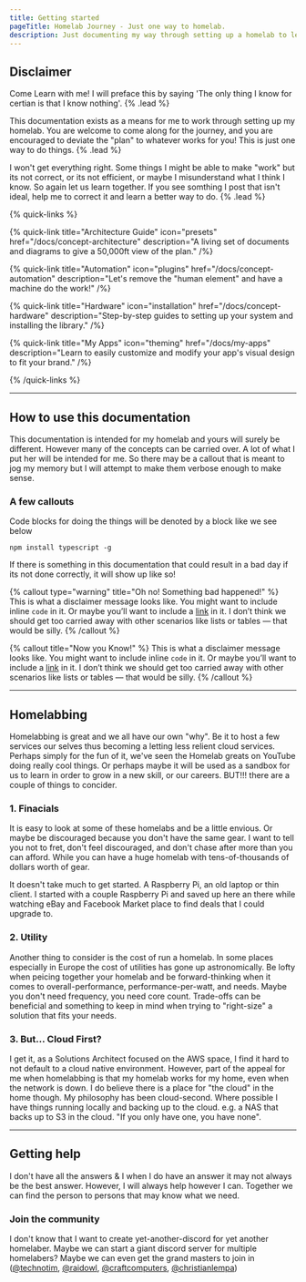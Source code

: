 ```yaml
---
title: Getting started
pageTitle: Homelab Journey - Just one way to homelab.
description: Just documenting my way through setting up a homelab to learn, have fun, and make something.
---
```


## Disclaimer

Come Learn with me! I will preface this by saying 'The only thing I know for certian is that I know nothing'. {% .lead %}

This documentation exists as a means for me to work through setting up my homelab. You are welcome to come along for the journey, and you are encouraged to deviate the "plan" to whatever works for you! This is just one way to do things. {% .lead %}

I won't get everything right. Some things I might be able to make "work" but its not correct, or its not efficient, or maybe I misunderstand what I think I know. So again let us learn together. If you see somthing I post that isn't ideal, help me to correct it and learn a better way to do. {% .lead %}

{% quick-links %}

{% quick-link title="Architecture Guide" icon="presets" href="/docs/concept-architecture" description="A living set of documents and diagrams to give a 50,000ft view of the plan." /%}

{% quick-link title="Automation" icon="plugins" href="/docs/concept-automation" description="Let's remove the \"human element\" and have a machine do the work!" /%}

{% quick-link title="Hardware" icon="installation" href="/docs/concept-hardware" description="Step-by-step guides to setting up your system and installing the library." /%}

{% quick-link title="My Apps" icon="theming" href="/docs/my-apps" description="Learn to easily customize and modify your app's visual design to fit your brand." /%}

{% /quick-links %}

---

## How to use this documentation

This documentation is intended for my homelab and yours will surely be different. However many of the concepts can be carried over. A lot of what I put her will be intended for me. So there may be a callout that is meant to jog my memory but I will attempt to make them verbose enough to make sense.

### A few callouts

Code blocks for doing the things will be denoted by a block like we see below

```shell
npm install typescript -g
```

If there is something in this documentation that could result in a bad day if its not done correctly, it will show up like so!

{% callout type="warning" title="Oh no! Something bad happened!" %}
This is what a disclaimer message looks like. You might want to include inline `code` in it. Or maybe you’ll want to include a [link](/) in it. I don’t think we should get too carried away with other scenarios like lists or tables — that would be silly.
{% /callout %}

{% callout title="Now you Know!" %}
This is what a disclaimer message looks like. You might want to include inline `code` in it. Or maybe you’ll want to include a [link](/) in it. I don’t think we should get too carried away with other scenarios like lists or tables — that would be silly.
{% /callout %}

---

## Homelabbing

Homelabbing is great and we all have our own "why". Be it to host a few services our selves thus becoming a letting less relient cloud services. Perhaps simply for the fun of it, we've seen the Homelab greats on YouTube doing really cool things. Or perhaps maybe it will be used as a sandbox for us to learn in order to grow in a new skill, or our careers. BUT!!! there are a couple of things to concider.

### 1. Finacials

It is easy to look at some of these homelabs and be a little envious. Or maybe be discouraged because you don't have the same gear. I want to tell you not to fret, don't feel discouraged, and don't chase after more than you can afford. While you can have a huge homelab with tens-of-thousands of dollars worth of gear.

It doesn't take much to get started. A Raspberry Pi, an old laptop or thin client. I started with a couple Raspberry Pi and saved up here an there while watching eBay and Facebook Market place to find deals that I could upgrade to.

### 2. Utility

Another thing to consider is the cost of run a homelab. In some places especially in Europe the cost of utilities has gone up astronomically. Be lofty when peicing together your homelab and be forward-thinking when it comes to overall-performance, performance-per-watt, and needs. Maybe you don't need frequency, you need core count. Trade-offs can be beneficial and something to keep in mind when trying to "right-size" a solution that fits your needs.

### 3. But... Cloud First?

I get it, as a Solutions Architect focused on the AWS space, I find it hard to not default to a cloud native environment. However, part of the appeal for me when homelabbing is that my homelab works for my home, even when the network is down. I do believe there is a place for "the cloud" in the home though. My philosophy has been cloud-second. Where possible I have things running locally and backing up to the cloud. e.g. a NAS that backs up to S3 in the cloud. "If you only have one, you have none".

---

## Getting help

I don't have all the answers &amp; I when I do have an answer it may not always be the best answer. However, I will always help however I can. Together we can find the person to persons that may know what we need.

### Join the community

I don't know that I want to create yet-another-discord for yet another homelaber. Maybe we can start a giant discord server for multiple homelabers? Maybe we can even get the grand masters to join in ([@technotim](https://twitter.com/TechnoTimLive), [@raidowl](https://twitter.com/RaidOwlTweets), [@craftcomputers](https://twitter.com/CraftComputing), [@christianlempa](https://twitter.com/ChristianLempa))
